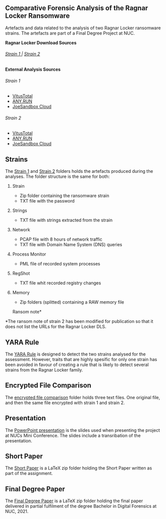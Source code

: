 ## Comparative Forensic Analysis of the Ragnar Locker Ransomware
Artefacts and data related to the analysis of two Ragnar Locker ransomware strains. The artefacts are part of a Final Degree Project at NUC.


**Ragnar Locker Download Sources**

###### [Strain 1  ](https://www.tutorialjinni.com/ragnar-locker-ransomware-sample-download.html) |  [  Strain 2](https://bazaar.abuse.ch/sample/dd79b2abc21e766fe3076038482ded43e5069a1af9e0ad29e06dce387bfae900/)


**External Analysis Sources**

###### Strain 1
- [VitusTotal](https://www.virustotal.com/gui/file/9bdd7f965d1c67396afb0a84c78b4d12118ff377db7efdca4a1340933120f376/detection)
- [ANY.RUN](https://app.any.run/tasks/c59710fa-1fe0-47e7-9620-e714bda78ca4/)
- [JoeSandbox Cloud](https://www.joesandbox.com/analysis/256047/0/html)

###### Strain 2
- [VitusTotal](https://www.virustotal.com/gui/file/dd79b2abc21e766fe3076038482ded43e5069a1af9e0ad29e06dce387bfae900/detection)
- [ANY.RUN](https://app.any.run/tasks/63be87a3-283b-44fd-add2-c5a824a48e7e/)
- [JoeSandbox Cloud](https://www.joesandbox.com/analysis/292209/1/html)


## Strains
The [Strain 1](https://github.com/Powsnow/Ragnar_Locker/tree/main/Strain%201) and [Strain 2](https://github.com/Powsnow/Ragnar_Locker/tree/main/Strain%202) folders holds the artefacts produced during the analyses. The folder structure is the same for both: 


1. Strain
   - Zip folder containing the ransomware strain
   - TXT file with the password
2. Strings
   - TXT file with strings extracted from the strain
3. Network
   - PCAP file with 8 hours of network traffic
   - TXT file with Domain Name System (DNS) queries
4. Process Monitor
   - PML file of recorded system processes
5. RegShot
   - TXT file whit recorded registry changes
6. Memory
   - Zip folders (splitted) containing a RAW memory file

   Ransom note*

*The ransom note of strain 2 has been modified for publication so that it does not list the URLs for the Ragnar Locker DLS.

## YARA Rule
The [YARA Rule](docs/RagnarLocker.yar) is designed to detect the two strains analysed for the assessment. However, traits that are highly spesific for only one strain has been avoided in favour of creating a rule that is likely to detect several strains from the Ragnar Locker family. 


## Encrypted File Comparison
The [encrypted file comparison](https://github.com/Powsnow/Ragnar_Locker/tree/main/Encrypted%20file%20comparison) folder holds three text files. One original file, and then the same file encrypted with strain 1 and strain 2. 

## Presentation
The [PowerPoint presentation](https://github.com/Powsnow/Ragnar_Locker/blob/2fdec80457a9578c4c03bc90c36be60f932c95e5/Comparative%20Analysis%20of%20the%20Ragnar%20Locker%20Ransomware_GitHub.pptx) is the slides used when presenting the project at NUCs Mini Conference. The slides include a transribation of the presentation. 

## Short Paper
The [Short Paper](https://github.com/Powsnow/Ragnar_Locker/blob/2fdec80457a9578c4c03bc90c36be60f932c95e5/Comparative%20Analysis%20of%20the%20Ragnar%20Locker%20Ransomware_GitHub.pptx) is a LaTeX zip folder holding the Short Paper written as part of the assignment. 

## Final Degree Paper
The [Final Degree Paper](https://github.com/Powsnow/Ragnar_Locker/blob/2fdec80457a9578c4c03bc90c36be60f932c95e5/Comparative%20Analysis%20of%20the%20Ragnar%20Locker%20Ransomware_GitHub.pptx) is a LaTeX zip folder holding the final paper delivered in partial fulfilment of the degree Bachelor in Digital Forensics at NUC, 2021.  

